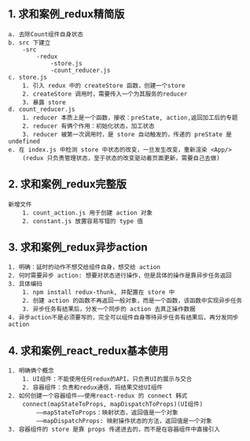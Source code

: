 ## 1. 求和案例_redux精简版
    a. 去除Count组件自身状态
    b. src 下建立
        -src
            -redux
                -store.js
                -count_reducer.js
    c. store.js
        1. 引入 redux 中的 createStore 函数，创建一个store
        2. createStore 调用时，需要传入一个为其服务的reducer
        3. 暴露 store 
    d. count_reducer.js
        1. reducer 本质上是一个函数，接收：preState, action,返回加工后的专题
        2. reducer 有俩个作用：初始化状态，加工状态
        3. reducer 被第一次调用时，是 store 自动触发的，传递的 preState 是 undefined
    e. 在 index.js 中检测 store 中状态的改变，一旦发生改变，重新渲染 <App/>
        (redux 只负责管理状态，至于状态的改变驱动着页面更新，需要自己去做)

## 2. 求和案例_redux完整版
    新增文件
        1. count_action.js 用于创建 action 对象
        2. constant.js 放置容易写错的 type 值

## 3. 求和案例_redux异步action
    1. 明确：延时的动作不想交给组件自身，想交给 action
    2. 何时需要异步 action: 想要对状态进行操作，但是具体的操作是靠异步任务返回
    3. 具体编码
        1. npm install redux-thunk, 并配置在 store 中
        2. 创建 action 的函数不再返回一般对象，而是一个函数，该函数中实现异步任务
        3. 异步任务有结果后，分发一个同步的 action 去真正操作数据
    4. 异步action不是必须要写的，完全可以组件自身等待异步任务有结果后，再分发同步action 

## 4. 求和案例_react_redux基本使用
    1. 明确俩个概念
        1. UI组件：不能使用任何redux的API，只负责UI的展示与交合
        2. 容器组件：负责和redux通信，将结果交给UI组件
    2. 如何创建一个容器组件——使用react-redux 的 connect 韩式
        connect(mapStateToProps, mapDispatchToProps)(UI组件)
            ——mapStateToProps：映射状态，返回值是一个对象
            ——mapDispatchProps: 映射操作状态的方法，返回值是一个对象
    3. 容器组件的 store 是靠 props 传递进去的，而不是在容器组件中直接引入

 